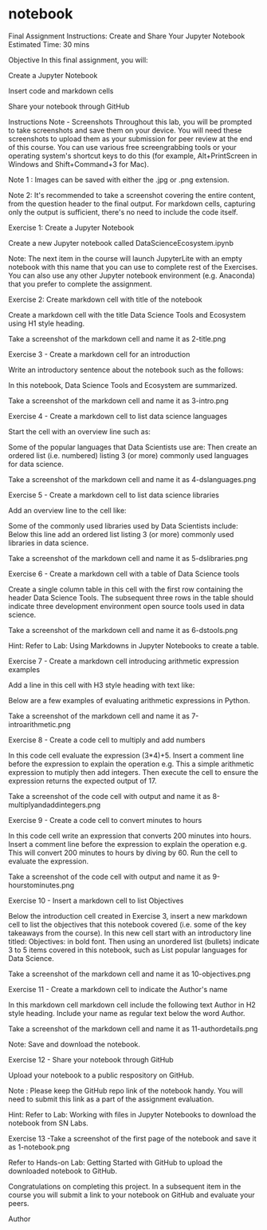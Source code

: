 # notebook

Final Assignment Instructions: Create and Share Your Jupyter Notebook
Estimated Time: 30 mins

Objective
In this final assignment, you will:

Create a Jupyter Notebook

Insert code and markdown cells

Share your notebook through GitHub

Instructions
Note - Screenshots
Throughout this lab, you will be prompted to take screenshots and save them on your device. You will need these screenshots to upload them as your submission for peer review at the end of this course. You can use various free screengrabbing tools or your operating system's shortcut keys to do this (for example, Alt+PrintScreen in Windows and Shift+Command+3 for Mac).

Note 1 : Images can be saved with either the .jpg or .png extension.

Note 2: It's recommended to take a screenshot covering the entire content, from the question header to the final output. For markdown cells, capturing only the output is sufficient, there's no need to include the code itself.

Exercise 1: Create a Jupyter Notebook

Create a new Jupyter notebook called DataScienceEcosystem.ipynb

Note: The next item in the course will launch JupyterLite with an empty notebook with this name that you can use to complete rest of the Exercises. You can also use any other Jupyter notebook environment (e.g. Anaconda) that you prefer to complete the assignment.


Exercise 2: Create markdown cell with title of the notebook

Create a markdown cell with the title Data Science Tools and Ecosystem using H1 style heading.

Take a screenshot of the markdown cell and name it as 2-title.png


Exercise 3 - Create a markdown cell for an introduction

Write an introductory sentence about the notebook such as the follows:

In this notebook, Data Science Tools and Ecosystem are summarized.

Take a screenshot of the markdown cell and name it as 3-intro.png


Exercise 4 - Create a markdown cell to list data science languages

Start the cell with an overview line such as:

Some of the popular languages that Data Scientists use are:
Then create an ordered list (i.e. numbered) listing 3 (or more) commonly used languages for data science.

Take a screenshot of the markdown cell and name it as 4-dslanguages.png


Exercise 5 - Create a markdown cell to list data science libraries

Add an overview line to the cell like:

Some of the commonly used libraries used by Data Scientists include:
Below this line add an ordered list listing 3 (or more) commonly used libraries in data science.

Take a screenshot of the markdown cell and name it as 5-dslibraries.png


Exercise 6 - Create a markdown cell with a table of Data Science tools

Create a single column table in this cell with the first row containing the header Data Science Tools. The subsequent three rows in the table should indicate three development environment open source tools used in data science.

Take a screenshot of the markdown cell and name it as 6-dstools.png

Hint: Refer to Lab: Using Markdowns in Jupyter Notebooks to create a table.


Exercise 7 - Create a markdown cell introducing arithmetic expression examples

Add a line in this cell with H3 style heading with text like:

Below are a few examples of evaluating arithmetic expressions in Python.

Take a screenshot of the markdown cell and name it as 7-introarithmetic.png


Exercise 8 - Create a code cell to multiply and add numbers

In this code cell evaluate the expression (3*4)+5.
Insert a comment line before the expression to explain the operation e.g.  This a simple arithmetic expression to mutiply then add integers.
Then execute the cell to ensure the expression returns the expected output of 17.

Take a screenshot of the code cell with output and name it as 8-multiplyandaddintegers.png


Exercise 9 - Create a code cell to convert minutes to hours

In this code cell write an expression that converts 200 minutes into hours.
Insert a comment line before the expression to explain the operation e.g.  This will convert 200 minutes to hours by diving by 60.
Run the cell to evaluate the expression.

Take a screenshot of the code cell with output and name it as 9-hourstominutes.png


Exercise 10 - Insert a markdown cell to list Objectives

Below the introduction cell created in Exercise 3, insert a new markdown cell to list the objectives that this notebook covered (i.e. some of the key takeaways from the course). In this new cell start with an introductory line titled: Objectives: in bold font. Then using an unordered list (bullets) indicate 3 to 5 items covered in this notebook, such as List popular languages for Data Science.

Take a screenshot of the markdown cell and name it as 10-objectives.png


Exercise 11 - Create a markdown cell to indicate the Author's name

In this markdown cell markdown cell include the following text Author in H2 style heading. Include your name as regular text below the word Author.

Take a screenshot of the markdown cell and name it as 11-authordetails.png

Note: Save and download the notebook.


Exercise 12 - Share your notebook through GitHub

Upload your notebook to a public respository on GitHub.

Note : Please keep the GitHub repo link of the notebook handy.
You will need to submit this link as a part of the assignment evaluation.

Hint: Refer to Lab: Working with files in Jupyter Notebooks to download the notebook from SN Labs.

Exercise 13 -Take a screenshot of the first page of the notebook and save it as 1-notebook.png

Refer to Hands-on Lab: Getting Started with GitHub to upload the downloaded notebook to GitHub.

Congratulations on completing this project. In a subsequent item in the course you will submit a link to your notebook on GitHub and evaluate your peers.

Author
